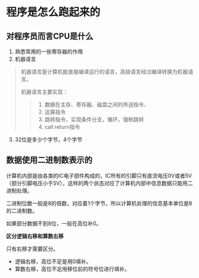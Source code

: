 程序是怎么跑起来的
===

## 对程序员而言CPU是什么

1. 熟悉常用的一些寄存器的作用
2. 机器语言

> 机器语言是计算机能直接编译运行的语言，高级语言经过编译转换为机器语言。
>
> 机器语言主要实现：
>
> > 1. 数据在主存、寄存器、磁盘之间的传送指令、
> > 2. 运算指令
> > 3. 跳转指令，实现条件分支，循环，强制跳转
> > 4. call return指令

3. 32位是多少个字节，4个字节

## 数据使用二进制数表示的

计算机内部是由各类的IC电子部件构成的，IC所有的引脚只有直流电压0V或者5V（部分引脚电压小于5V），这样的两个状态对应了计算机内部中信息数据只能用二进制处理。

二进制位数一般是8的倍数，对应着1个字节，所以计算机处理的信息基本单位是8的二进制数。

如果部分数据不到8位，一般在高位补0。

**区分逻辑右移和算数右移**

只有右移才需要区分。

- 逻辑右移，高位不足是用0填补。
- 算数右移，高位不足用移位前的符号位进行填补。

